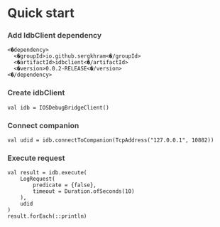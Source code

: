 <h1 id="quick-start" style="color:#333;">Quick start</h1>
<h3 style="color:#444;">Add IdbClient dependency</h3>
<div class="language-plaintext highlighter-rouge"><div class="highlight"><pre class="highlight"><code><&#0dependency>
  <&#0groupId>io.github.sergkhram<&#0/groupId>
  <&#0artifactId>idbclient<&#0/artifactId>
  <&#0version>0.0.2-RELEASE<&#0/version>
<&#0/dependency>
</code></pre></div></div>
<h3 style="color:#444;">Create idbClient</h3>
<div class="language-plaintext highlighter-rouge"><div class="highlight"><pre class="highlight"><code>val idb = IOSDebugBridgeClient()
</code></pre></div></div>
<h3 style="color:#444;">Connect companion</h3>
<div class="language-plaintext highlighter-rouge"><div class="highlight"><pre class="highlight"><code>val udid = idb.connectToCompanion(TcpAddress("127.0.0.1", 10882))
</code></pre></div></div>
<h3 style="color:#444;">Execute request</h3>
<div class="language-plaintext highlighter-rouge"><div class="highlight"><pre class="highlight"><code>val result = idb.execute(
    LogRequest(
        predicate = {false}, 
        timeout = Duration.ofSeconds(10)
    ),
    udid
)
result.forEach(::println)
</code></pre></div></div>